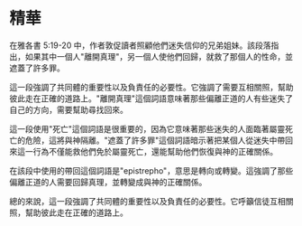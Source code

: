 # 精華

在雅各書 5:19-20 中，作者敦促讀者照顧他們迷失信仰的兄弟姐妹。該段落指出，如果其中一個人"離開真理"，另一個人使他們回歸，就救了那個人的性命，並遮蓋了許多罪。

這一段強調了共同體的重要性以及負責任的必要性。它強調了需要互相關照，幫助彼此走在正確的道路上。"離開真理"這個詞語意味著那些偏離正道的人有些迷失了自己的方向，需要幫助尋找回來。

這一段使用"死亡"這個詞語是很重要的，因為它意味著那些迷失的人面臨著屬靈死亡的危險，這將與神隔離。"遮蓋了許多罪"這個詞語暗示著把某個人從迷失中帶回來這一行為不僅能救他們免於屬靈死亡，還能幫助他們恢復與神的正確關係。

在該段中使用的帶回這個詞語是"epistrepho"，意思是轉向或轉變。這強調了那些偏離正道的人需要回歸真理，並轉變成與神的正確關係。

總的來說，這一段強調了共同體的重要性以及負責任的必要性。它呼籲信徒互相關照，幫助彼此走在正確的道路上。